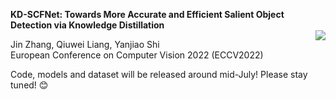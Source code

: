 **KD-SCFNet: Towards More Accurate and Efficient Salient Object Detection via Knowledge Distillation**<br />
<img align="right" src="images/model.png">

Jin Zhang, Qiuwei Liang, Yanjiao Shi<br />
European Conference on Computer Vision 2022 (ECCV2022)<br />

Code, models and dataset will be released around mid-July! Please stay tuned! :blush:
